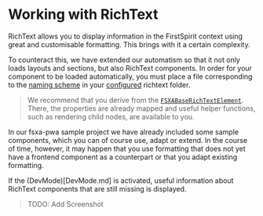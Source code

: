 # Working with RichText

RichText allows you to display information in the FirstSpirit context using great and customisable formatting. This brings with it a certain complexity.

To counteract this, we have extended our automatism so that it not only loads layouts and sections, but also RichText components. In order for your component to be loaded automatically, you must place a file corresponding to the [naming scheme](Configuration.md#components) in your [configured](Configuration.md#richtext) richtext folder.

> We recommend that you derive from the [`FSXABaseRichTextElement`](components/FSXABaseRichTextElement.md). There, the properties are already mapped and useful helper functions, such as rendering child nodes, are available to you.

In our fsxa-pwa sample project we have already included some sample components, which you can of course use, adapt or extend. In the course of time, however, it may happen that you use formatting that does not yet have a frontend component as a counterpart or that you adapt existing formatting.

If the (DevMode)[DevMode.md] is activated, useful information about RichText components that are still missing is displayed.

> TODO: Add Screenshot
